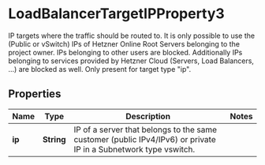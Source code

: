 

# LoadBalancerTargetIPProperty3

IP targets where the traffic should be routed to. It is only possible to use the (Public or vSwitch) IPs of Hetzner Online Root Servers belonging to the project owner. IPs belonging to other users are blocked. Additionally IPs belonging to services provided by Hetzner Cloud (Servers, Load Balancers, ...) are blocked as well. Only present for target type \"ip\".

## Properties

| Name | Type | Description | Notes |
|------------ | ------------- | ------------- | -------------|
|**ip** | **String** | IP of a server that belongs to the same customer (public IPv4/IPv6) or private IP in a Subnetwork type vswitch. |  |



